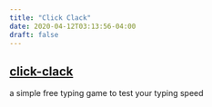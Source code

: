 ```yaml
---
title: "Click Clack"
date: 2020-04-12T03:13:56-04:00
draft: false
---
```


## [click-clack](https://click-clack.jamesdixon.dev/)

a simple free typing game to test your typing speed
